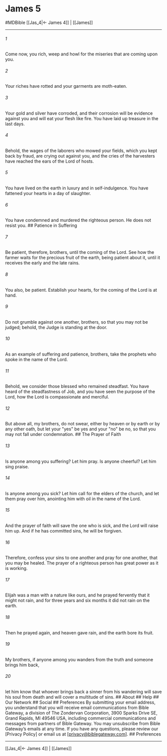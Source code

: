 # James 5
#MDBible
[[Jas_4|← James 4]] | [[James]]

***






###### 1 


Come now, you rich, weep and howl for the miseries that are coming upon you. 





###### 2 


Your riches have rotted and your garments are moth-eaten. 





###### 3 


Your gold and silver have corroded, and their corrosion will be evidence against you and will eat your flesh like fire. You have laid up treasure in the last days. 





###### 4 


Behold, the wages of the laborers who mowed your fields, which you kept back by fraud, are crying out against you, and the cries of the harvesters have reached the ears of the Lord of hosts. 





###### 5 


You have lived on the earth in luxury and in self-indulgence. You have fattened your hearts in a day of slaughter. 





###### 6 


You have condemned and murdered the righteous person. He does not resist you. ## Patience in Suffering 





###### 7 


Be patient, therefore, brothers, until the coming of the Lord. See how the farmer waits for the precious fruit of the earth, being patient about it, until it receives the early and the late rains. 





###### 8 


You also, be patient. Establish your hearts, for the coming of the Lord is at hand. 





###### 9 


Do not grumble against one another, brothers, so that you may not be judged; behold, the Judge is standing at the door. 





###### 10 


As an example of suffering and patience, brothers, take the prophets who spoke in the name of the Lord. 





###### 11 


Behold, we consider those blessed who remained steadfast. You have heard of the steadfastness of Job, and you have seen the purpose of the Lord, how the Lord is compassionate and merciful. 





###### 12 


But above all, my brothers, do not swear, either by heaven or by earth or by any other oath, but let your "yes" be yes and your "no" be no, so that you may not fall under condemnation. ## The Prayer of Faith 





###### 13 


Is anyone among you suffering? Let him pray. Is anyone cheerful? Let him sing praise. 





###### 14 


Is anyone among you sick? Let him call for the elders of the church, and let them pray over him, anointing him with oil in the name of the Lord. 





###### 15 


And the prayer of faith will save the one who is sick, and the Lord will raise him up. And if he has committed sins, he will be forgiven. 





###### 16 


Therefore, confess your sins to one another and pray for one another, that you may be healed. The prayer of a righteous person has great power as it is working. 





###### 17 


Elijah was a man with a nature like ours, and he prayed fervently that it might not rain, and for three years and six months it did not rain on the earth. 





###### 18 


Then he prayed again, and heaven gave rain, and the earth bore its fruit. 





###### 19 


My brothers, if anyone among you wanders from the truth and someone brings him back, 





###### 20 


let him know that whoever brings back a sinner from his wandering will save his soul from death and will cover a multitude of sins. ## About ## Help ## Our Network ## Social ## Preferences By submitting your email address, you understand that you will receive email communications from Bible Gateway, a division of The Zondervan Corporation, 3900 Sparks Drive SE, Grand Rapids, MI 49546 USA, including commercial communications and messages from partners of Bible Gateway. You may unsubscribe from Bible Gateway&rsquo;s emails at any time. If you have any questions, please review our [Privacy Policy] or email us at [privacy@biblegateway.com]. ## Preferences

***

[[Jas_4|← James 4]] | [[James]]
